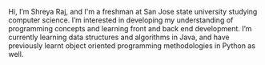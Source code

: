 Hi, I’m Shreya Raj, and I'm a freshman at San Jose state university studying computer science. I’m interested in developing my understanding of programming concepts and learning front and back end development. I’m currently learning data structures and algorithms in Java, and have previously learnt object oriented programming methodologies in Python as well.
